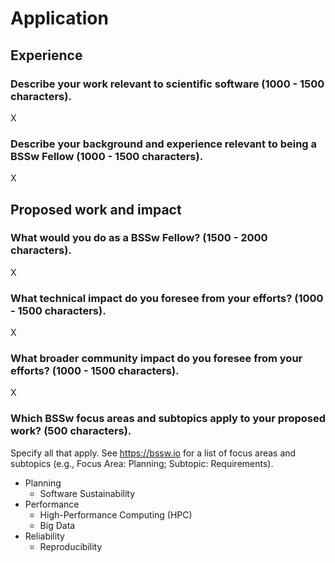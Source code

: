 # Application

## Experience

### Describe your work relevant to scientific software (1000 - 1500 characters).

X

### Describe your background and experience relevant to being a BSSw Fellow (1000 - 1500 characters).

X

## Proposed work and impact

### What would you do as a BSSw Fellow? (1500 - 2000 characters).

X

### What technical impact do you foresee from your efforts? (1000 - 1500 characters).

X

### What broader community impact do you foresee from your efforts? (1000 - 1500 characters).

X

### Which BSSw focus areas and subtopics apply to your proposed work? (500 characters).
Specify all that apply.
See https://bssw.io for a list of focus areas and subtopics (e.g., Focus Area: Planning; Subtopic: Requirements).

* Planning
   - Software Sustainability
* Performance
   - High-Performance Computing (HPC)
   - Big Data
* Reliability
   - Reproducibility
